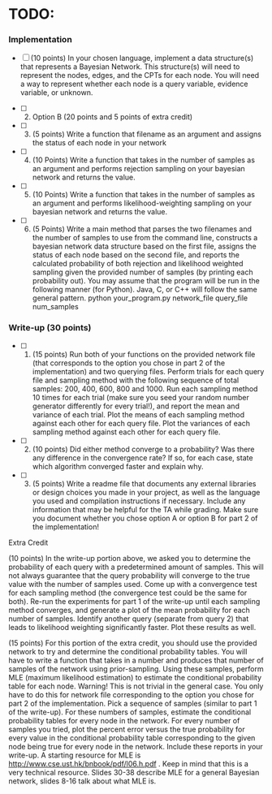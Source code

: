 # TODO:

### Implementation

- [ ] (10 points) In your chosen language, implement a data structure(s) that represents a Bayesian Network. This structure(s) will need to represent the nodes, edges, and the CPTs for each node.  You will need a way to represent whether each node is a query variable, evidence variable, or unknown.
- [ ] 2. Option B (20 points and 5 points of extra credit)

- [ ] 3.  (5 points) Write a function that filename as an argument and assigns the status of each node in your network

- [ ] 4. (10 Points) Write a function that takes in the number of samples as an argument and performs rejection sampling on your bayesian network and returns the value.

- [ ] 5. (10 Points) Write a function that takes in the number of samples as an argument and performs likelihood-weighting sampling on your bayesian network and returns the value.

- [ ] 6. (5 Points) Write a main method that parses the two filenames and the number of samples to use from the command line, constructs a bayesian network data structure based on the first file, assigns the status of each node based on the second file, and reports the calculated probability of both rejection and likelihood weighted sampling given the provided number of samples (by printing each probability out).  You may assume that the program will be run in the following manner (for Python).  Java, C, or C++ will follow the same general pattern. 
python your_program.py network_file query_file num_samples


### Write-up (30 points)

- [ ] 1. (15 points) Run both of your functions on the provided network file (that corresponds to the option you chose in part 2 of the implementation) and two querying files. Perform trials for each query file and sampling method with the following sequence of total samples: 200, 400, 600, 800 and 1000.  Run each sampling method 10 times for each trial (make sure you seed your random number generator differently for every trial!), and report the mean and variance of each trial.  Plot the means of each sampling method against each other for each query file. Plot the variances of each sampling method against each other for each query file. 

- [ ] 2. (10 points) Did either method converge to a probability?  Was there any difference in the convergence rate? If so, for each case, state which algorithm converged faster and explain why.

- [ ] 3. (5 points) Write a readme file that documents any external libraries or design choices you made in your project, as well as the language you used and compilation instructions if necessary.  Include any information that may be helpful for the TA while grading.  Make sure you document whether you chose option A or option B for part 2 of the implementation!


Extra Credit

(10 points)  In the write-up portion above, we asked you to determine the probability of each query with a predetermined amount of samples.  This will not always guarantee that the query probability will converge to the true value with the number of samples used.  Come up with a convergence test for each sampling method (the convergence test could be the same for both).  Re-run the experiments for part 1 of the write-up until each sampling method converges, and generate a plot of the mean probability for each number of samples.  Identify another query (separate from query 2) that leads to likelihood weighting significantly faster.  Plot these results as well.

(15 points) For this portion of the extra credit, you should use the provided network to try and determine the conditional probability tables.  You will have to write a function that takes in a number and produces that number of samples of the network using prior-sampling.  Using these samples, perform MLE (maximum likelihood estimation) to estimate the conditional probability table for each node.  Warning! This is not trivial in the general case.  You only have to do this for network file corresponding to the option you chose for part 2 of the implementation.  Pick a sequence of samples (similar to part 1 of the write-up).  For these numbers of samples, estimate the conditional probability tables for every node in the network.   For every number of samples you tried, plot the percent error versus the true probability for every value in the conditional probability table corresponding to the given node being true for every node in the network.  Include these reports in your write-up.   A starting resource for MLE is http://www.cse.ust.hk/bnbook/pdf/l06.h.pdf  .  Keep in mind that this is a very technical resource.  Slides 30-38 describe MLE for a general Bayesian network, slides 8-16 talk about what MLE is.